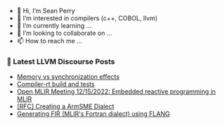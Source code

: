 - 👋 Hi, I’m Sean Perry
- 👀 I’m interested in compilers (c++, COBOL, llvm)
- 🌱 I’m currently learning ...
- 💞️ I’m looking to collaborate on ...
- 📫 How to reach me ...

<!---
s66perry/s66perry is a ✨ special ✨ repository because its `README.md` (this file) appears on your GitHub profile.
You can click the Preview link to take a look at your changes.
--->
### 📕 Latest LLVM Discourse Posts

<!-- DISCOURSE-LLVM:START -->
- [Memory vs synchronization effects](https://discourse.llvm.org/t/memory-vs-synchronization-effects/67227#post_2)
- [Compiler-rt build and tests](https://discourse.llvm.org/t/compiler-rt-build-and-tests/67231#post_4)
- [Open MLIR Meeting 12/15/2022: Embedded reactive programming in MLIR](https://discourse.llvm.org/t/open-mlir-meeting-12-15-2022-embedded-reactive-programming-in-mlir/67197#post_2)
- [[RFC] Creating a ArmSME Dialect](https://discourse.llvm.org/t/rfc-creating-a-armsme-dialect/67208#post_20)
- [Generating FIR &lpar;MLIR&#39;s Fortran dialect&rpar; using FLANG](https://discourse.llvm.org/t/generating-fir-mlirs-fortran-dialect-using-flang/1592#post_6)
<!-- DISCOURSE-LLVM:END -->

